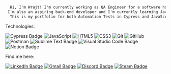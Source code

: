 <div align="center">
  
```html
  Hi, I'm Wrajt! I'm currently working as QA Engineer for a software house in Poznań, Poland. 
 I'm also an aspiring back-end developer and I'm currently learning JavaScript.
  This is my portfolio for both Automation Tests in Cypress and JavaScript projects.
  ```


<!---
Wrajt/Wrajt is a ✨ special ✨ repository because its `README.md` (this file) appears on your GitHub profile.
You can click the Preview link to take a look at your changes.
--->
</div>
Technologies:

![Cypress Badge](https://img.shields.io/badge/Cypress-17202C?logo=cypress&logoColor=fff&style=flat-square)
![JavaScript](https://img.shields.io/badge/-JavaScript-black?style=flat-square&logo=javascript)
![HTML5](https://img.shields.io/badge/-HTML5-E34F26?style=flat-square&logo=html5&logoColor=white)
![CSS3](https://img.shields.io/badge/-CSS3-1572B6?style=flat-square&logo=css3)
![Git](https://img.shields.io/badge/-Git-black?style=flat-square&logo=git)
![GitHub](https://img.shields.io/badge/-GitHub-181717?style=flat-square&logo=github)
![Postman](https://img.shields.io/badge/Postman-black?style=flat-square&logo=postman)
![Sublime Text Badge](https://img.shields.io/badge/Sublime%20Text-FF9800?logo=sublimetext&logoColor=fff&style=flat-square)
![Visual Studio Code Badge](https://img.shields.io/badge/Visual%20Studio%20Code-007ACC?logo=visualstudiocode&logoColor=fff&style=flat-square)
![Notion Badge](https://img.shields.io/badge/Notion-000?logo=notion&logoColor=fff&style=flat-square)



Find me here:

<a href="https://www.linkedin.com/in/kgrabarek59/" target="_blank">![LinkedIn Badge](https://img.shields.io/badge/LinkedIn-0A66C2?logo=linkedin&logoColor=fff&style=flat-square)</a>
<a href="mailto:kgrabarek59@gmail.com" target="_blank">![Gmail Badge](https://img.shields.io/badge/Gmail-EA4335?logo=gmail&logoColor=fff&style=flat-square)</a>
<a href="https://discordapp.com/users/240861268863352834/" target="_blank">![Discord Badge](https://img.shields.io/badge/Discord-5865F2?logo=discord&logoColor=fff&style=flat-square)</a>
<a href="https://steamcommunity.com/id/wrrrajt/" target="_blank">![Steam Badge](https://img.shields.io/badge/Steam-000?logo=steam&logoColor=fff&style=flat-square)</a>
